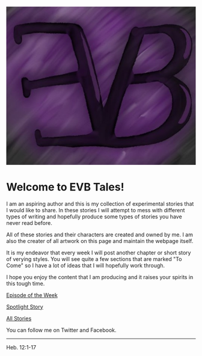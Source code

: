![Logo](ProfilePic.jpg)

# Welcome to EVB Tales!

I am an aspiring author and this is my collection of experimental stories that I would like to share. In these stories I will attempt to mess with different types of writing and hopefully produce some types of stories you have never read before.

All of these stories and their characters are created and owned by me. I am also the creater of all artwork on this page and maintain the webpage itself.

It is my endeavor that every week I will post another chapter or short story of verying styles. You will see quite a few sections that are marked "To Come" so I have a lot of ideas that I will hopefully work through. 

I hope you enjoy the content that I am producing and it raises your spirits in this tough time.

[Episode of the Week](AuburnE1.md)

[Spotlight Story](Auburn.md)

[All Stories](Stories.md)

You can follow me on Twitter and Facebook.

---

Heb. 12:1-17
